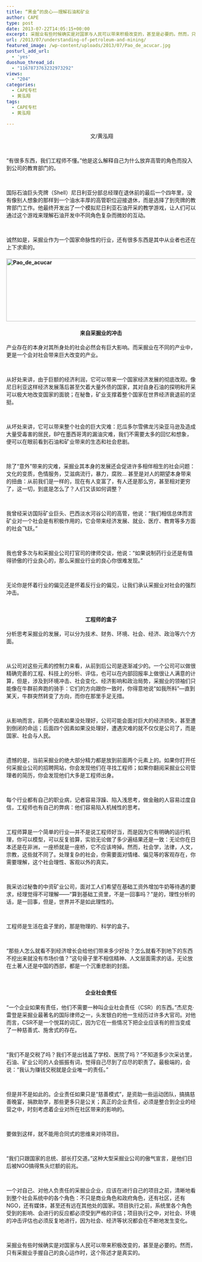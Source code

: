 ```yaml
---
title: “黑金”的良心——理解石油和矿业
author: CAPE
type: post
date: 2013-07-22T14:05:15+00:00
excerpt: 采掘业有些时候确实是对国家与人民可以带来积极改变的，甚至是必要的。然而，只有采掘业手握自己的良心运作时，这个陈述才是真实的。
url: /2013/07/understanding-of-petroleum-and-mining/
featured_image: /wp-content/uploads/2013/07/Pao_de_acucar.jpg
posturl_add_url:
  - 'yes'
duoshuo_thread_id:
  - "1167873763232973292"
views:
  - "204"
categories:
  - CAPE专栏
  - 黄泓翔
tags:
  - CAPE专栏
  - 黄泓翔

---
```

<p style="text-align: center;">
   文/黄泓翔
</p>

&nbsp;

<p align="left">
  “有很多东西，我们工程师不懂。”他是这么解释自己为什么放弃高管的角色而投入到公司的教育部门的。
</p>

&nbsp;

<p align="left">
  国际石油巨头壳牌（Shell）尼日利亚分部总经理在退休前的最后一个四年里，没有像别人想象的那样到一个油水丰厚的高管职位迎接退休，而是选择了到壳牌的教育部门工作。他最终开发出了一个模拟尼日利亚石油开采的教学游戏，让人们可以通过这个游戏来理解石油开发中不同角色复杂而微妙的互动。
</p>

&nbsp;

<p align="left">
  诚然如是，采掘业作为一个国家命脉性的行业，还有很多东西是其中从业者也还在上下求索的。
</p>

<h4 style="text-align: left;" align="center">
  <a href="http://hicape.com/wp-content/uploads/2013/07/Pao_de_acucar.jpg"><img class="wp-image-7004 alignnone" alt="Pao_de_acucar" src="http://hicape.com/wp-content/uploads/2013/07/Pao_de_acucar.jpg" width="622" height="167" srcset="http://hicape.com/wp-content/uploads/2013/07/Pao_de_acucar.jpg 1200w, http://hicape.com/wp-content/uploads/2013/07/Pao_de_acucar-300x81.jpg 300w, http://hicape.com/wp-content/uploads/2013/07/Pao_de_acucar-1024x276.jpg 1024w" sizes="(max-width: 622px) 100vw, 622px" /></a>
</h4>

<h4 align="center">
  <strong>来自采掘业的冲击</strong>
</h4>

<p align="left">
  产业存在的本身对其所身处的社会必然会有巨大影响。而采掘业在不同的产业中，更是一个会对社会带来巨大改变的产业。
</p>

&nbsp;

<p align="left">
  从好处来讲，由于巨额的经济利润，它可以带来一个国家经济发展的彻底改观。像尼日利亚这样经济发展落后甚至欠着大量外债的国家，其对自身石油的探明和开采可以极大地改变国家的面貌；在秘鲁，矿业支撑着整个国家在世界经济衰退前的坚挺。
</p>

&nbsp;

<p align="left">
  从坏处来讲，它可以带来整个社会的巨大灾难：厄瓜多尔雪佛龙污染亚马逊及造成大量受毒害的居民，BP在墨西哥湾的漏油灾难，我们不需要太多的回忆和想象，便可以在眼前看到石油和矿业带来的生态和社会悲剧。
</p>

&nbsp;

<p align="left">
  除了“意外”带来的灾难，采掘业其本身的发展还会促进许多相伴相生的社会问题：文化的变质，色情服务，艾滋病流行，暴力，腐败… 甚至是对人的期望本身带来的扭曲：从前我们是一样的，现在有人变富了，有人还是那么穷，甚至相对更穷了，这一切，到底是怎么了？人们又该如何调整？
</p>

&nbsp;

<p align="left">
  我曾经采访国际矿业巨头、巴西淡水河谷公司的高管，他说：“我们相信总体而言矿业对一个社会是有积极作用的，它会带来经济发展、就业、医疗、教育等多方面的社会飞跃。”
</p>

&nbsp;

<p align="left">
  我也曾多次与和采掘业公司打官司的律师交谈，他说：“如果说制药行业还是有值得骄傲的行业良心的，那么采掘业行业的良心你很难发现。”
</p>

&nbsp;

<p align="left">
  无论你是怀着行业的偏见还是怀着反行业的偏见，让我们承认采掘业对社会的强烈冲击。
</p>

&nbsp;

<h4 align="center">
</h4>

<h4 align="center">
  <strong>工程师的盒子</strong>
</h4>

<p align="left">
  分析思考采掘业的发展，可以分为技术、财务、环境、社会、经济、政治等六个方面。
</p>

&nbsp;

<p align="left">
  从公司对这些元素的控制力来看，从前到后公司是逐渐减少的。一个公司可以做很精确完善的工程、科技上的分析、评估，也可以在内部回报率上做很让人满意的计算，但是，涉及到环境冲击、社会变化、经济影响和政治局势，采掘业的领袖们只能像在牛群前奔跑的骑手：它们的方向跟你一致时，你得意地说“如我所料”&#8212;直到某天，牛群突然转变了方向，而你在那里手足无措。
</p>

&nbsp;

<p align="left">
  从影响而言，前两个因素如果没处理好，公司可能会面对巨大的经济损失，甚至遭到倒闭的命运；后面四个因素如果没处理好，遭遇灾难的就不仅仅是公司了，而是国家、社会与人民。
</p>

&nbsp;

<p align="left">
  遗憾的是，当前采掘业的绝大部分精力都是放到前面两个元素上的。如果你打开任何采掘业公司的招聘网站，你会发现他们在寻找工程师；如果你翻阅采掘业公司管理者的简历，你会发现他们大多是工程师出身。
</p>

&nbsp;

<p align="left">
  每个行业都有自己的职业病，记者容易浮躁、陷入浅思考，做金融的人容易过度自信，工程师也有自己的弊病：他们容易陷入机械性的思考。
</p>

&nbsp;

<p align="left">
  工程师算是一个简单的行业&#8212;并不是说工程师好当，而是因为它有明确的运行机理，你可以模型，可以反复验算，实验无论做了多少遍结果还是一致：无论你在日本还是在非洲，一座桥就是一座桥，它不应该垮掉。然而，社会学，法律，人文，宗教，这些就不同了。处理复杂的社会，你需要面对情绪、偏见等的客观存在，你需要理解，这个社会理性、客观以外的真实。
</p>

&nbsp;

<p align="left">
  我采访过秘鲁的中资矿业公司，面对工人们希望在基础工资外增加牛奶等待遇的要求，经理觉得不可理解——“算到基础工资里，不是一回事吗？”是的，理性分析的话，是一回事，但是，世界并不是如此理性的。
</p>

&nbsp;

<p align="left">
  工程师是生活在盒子里的，那是物理的、科学的盒子。
</p>

&nbsp;

<p align="left">
  “那些人怎么就看不到经济增长会给他们带来多少好处？怎么就看不到地下的东西不挖出来就没有市场价值？”这句骨子里不相信精神、人文层面需求的话，无论放在土著人还是中国的西部，都是一个沉重悲剧的封面。
</p>

&nbsp;

<h4 align="center">
</h4>

<h4 align="center">
  <strong>企业社会责任</strong>
</h4>

<p align="left">
  “一个企业如果有责任，他们不需要一种叫企业社会责任（CSR）的东西。”杰尼克·雷登是采掘业最著名的国际律师之一，头发银白的他一生经历过许多大官司。对他而言，CSR不是一个悦耳的词汇，因为它在一些情况下把企业应该有的担当变成了一种慈善式、施舍式的存在。
</p>

&nbsp;

<p align="left">
  “我们不是交税了吗？我们不是出钱盖了学校、医院了吗？”不知道多少次采访里，石油、矿业公司的人会振振有词，觉得自己尽到了应尽的职责了。最极端的，会说：“我认为赚钱交税就是企业唯一的责任。”
</p>

&nbsp;

<p align="left">
  但是并不是如此的。企业责任如果只是“慈善模式”，是资助一些运动团队，搞搞慈善晚宴，捐款助学，那些更多只是公关；真正的企业责任，必须是整合到企业的经营之中，时刻考虑着企业对所在社区带来的影响的。
</p>

&nbsp;

<p align="left">
  要做到这样，就不能用合同式的思维来对待项目。
</p>

&nbsp;

<p align="left">
  “我们只跟国家的总统、部长打交道。”这种大型采掘业公司的傲气宣言，是他们日后被NGO搞得焦头烂额的前兆。
</p>

&nbsp;

<p align="left">
  一个对自己、对他人负责任的采掘业企业，应该在进行自己的项目之前，清晰地看到整个社会系统中的各个角色：不只是商业角色和政府角色，还有社区，还有NGO，还有媒体，甚至还有远在其他处的国家。项目执行之前，系统里各个角色受到的影响、会进行的反应都必须受到严格的评估；项目执行之中，对社会、环境的冲击评估也必须反复地进行，因为社会、经济等状况都会在不断地发生变化。
</p>

&nbsp;

<p align="left">
  采掘业有些时候确实是对国家与人民可以带来积极改变的，甚至是必要的。然而，只有采掘业手握自己的良心运作时，这个陈述才是真实的。
</p>

&nbsp;